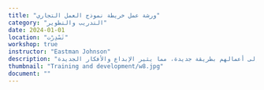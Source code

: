 ```yaml
---
title: "ورشة عمل خريطة نموذج العمل التجاري"
category: "التدريب والتطوير"
date: 2024-01-01
location: "تَسْدِرْت"
workshop: true
instructor: "Eastman Johnson"
description: "خريطة نموذج العمل التجاري هي أداة تجارية تُستخدم لتصوير جميع المكونات اللازمة لبدء عمل تجاري، بما في ذلك العملاء، وسبل الوصول إلى السوق، والمقترح القيمة، والتمويل. تناقش هذه الورشة خريطة نموذج العمل التجاري وتوضح للمشاركين كيفية تطبيقها على أعمالهم ومنظماتهم الخاصة. يناقش المشاركون ما هيتها ويطبقونها على عدة شركات لمناقشة ما إذا كان هذا النموذج سيكون مفيدًا لتلك الشركة أم لا. تُتيح الورشة للمشاركين النظر إلى أعمالهم بطريقة جديدة، مما يثير الإبداع والأفكار الجديدة."
thumbnail: "Training and development/w8.jpg"
document: ""
---
```

